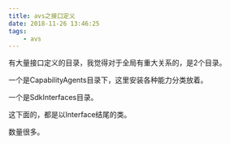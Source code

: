 ```yaml
---
title: avs之接口定义
date: 2018-11-26 13:46:25
tags:
	- avs
---
```




有大量接口定义的目录，我觉得对于全局有重大关系的，是2个目录。

一个是CapabilityAgents目录下，这里安装各种能力分类放着。

一个是SdkInterfaces目录。

这下面的，都是以Interface结尾的类。

数量很多。





